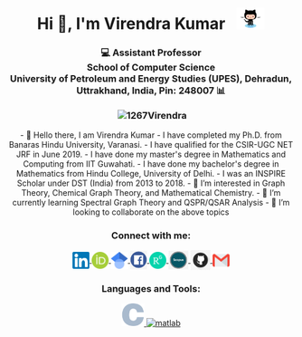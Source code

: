 <h1 align="center">Hi 👋, I'm Virendra Kumar &nbsp; <img src="https://github.com/santoshpanda1995/santoshpanda1995/blob/main/Assets/cat.gif" width="50px"></h1>

<h3 align="center"> 💻 Assistant Professor <br> School of Computer Science <br> University of Petroleum and Energy Studies (UPES), Dehradun, Uttrakhand, India, Pin: 248007 📊 <p>&nbsp;<img align="center" src="https://komarev.com/ghpvc/?username=1267Virendra&label=PROFILE+VIEWS" alt="1267Virendra" /></p></h3>

<p align="center">
- 👋 Hello there, I am Virendra Kumar
- I have completed my Ph.D. from Banaras Hindu University, Varanasi.
- I have qualified for the CSIR-UGC NET JRF in June 2019.
- I have done my master's degree in Mathematics and Computing from IIT Guwahati.
- I have done my bachelor's degree in Mathematics from Hindu College, University of Delhi.
- I was an INSPIRE Scholar under DST (India) from 2013 to 2018.
- 👀 I’m interested in Graph Theory, Chemical Graph Theory, and Mathematical Chemistry.
- 🌱 I’m currently learning Spectral Graph Theory and QSPR/QSAR Analysis
- 💞️ I’m looking to collaborate on the above topics
</p>


<h3 align="center">Connect with me:</h3>

<p align="center">
   <a href="https://www.linkedin.com/in/virendra-kumar-8b384b136/">
    <img align="center" alt="Santosh Kumar Panda | Linkedin" width="30px" src="https://github.com/santoshpanda1995/santoshpanda1995/blob/main/Assets/Linkedin.svg" />
  </a>
  <a href="https://orcid.org/0000-0003-0393-4979/">
    <img align="center" alt="Santosh Kumar Panda | ORCID" width="30px" src="https://github.com/santoshpanda1995/santoshpanda1995/blob/main/Assets/ORCID_iD.svg.png" 
  </a>
  <a href="https://scholar.google.com/citations?user=-m_Y9iAAAAAJ&hl=en/">
    <img align="center" alt="Santosh Kumar Panda | Google Scholar" width="30px" src="https://github.com/santoshpanda1995/santoshpanda1995/blob/main/Assets/Google_Scholar_logo.svg.png" />
  </a>
  <a href="https://www.facebook.com/profile.php?id=100004670146238/">
    <img align="center" alt="Santosh Kumar Panda | Facebook" width="30px" src="https://github.com/santoshpanda1995/santoshpanda1995/blob/main/Assets/fb.png" />
  </a>
  <a href="https://www.researchgate.net/profile/Virendra-Kumar-56/">
    <img align="center" alt="Santosh Kumar Panda | Researchgate" width="30px" src="https://github.com/santoshpanda1995/santoshpanda1995/blob/main/Assets/ResearchGate_icon_SVG.svg.png" />
  </a>
   <a href="https://www.scopus.com/authid/detail.uri?authorId=57564598100">
    <img align="center" alt="Santosh Kumar Panda | Scopus" width="35px" src="https://github.com/santoshpanda1995/santoshpanda1995/blob/main/Assets/scopus.jpg" />
  </a>
    <a href="https://github.com/1267Virendra/">
    <img align="center" alt="Santosh Kumar Panda | Github Portfolio" width="35px" src="https://github.com/santoshpanda1995/santoshpanda1995/blob/main/Assets/github.png" />
  </a>
  <a href="mailto:virendrakumar1267@gmail.com">
    <img align="center" alt="Santosh Kumar Panda | Gmail" width="30px" src="https://github.com/santoshpanda1995/santoshpanda1995/blob/main/Assets/Gmail.svg" />
  </a><br>
</p>

<h3 align="center">Languages and Tools:</h3>
<p align="center"> 
   <a href="https://www.cprogramming.com/" target="_blank" rel="noreferrer"> 
   <img src="https://raw.githubusercontent.com/devicons/devicon/master/icons/c/c-original.svg" alt="c" width="40" height="40"/> </a> 
   
   <a href="https://www.mathworks.com/" target="_blank" rel="noreferrer">
   <img src="https://upload.wikimedia.org/wikipedia/commons/2/21/Matlab_Logo.png" alt="matlab" width="40" height="40"/> </a>
   
   </p>

<br>
<br>


